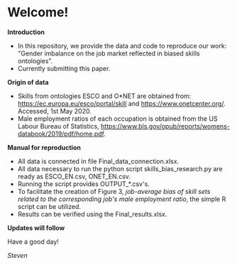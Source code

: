 # Welcome!

**Introduction**
- In this repository, we provide the data and code to reproduce our work: "Gender imbalance on the job market reflected in biased skills ontologies".
- Currently submitting this paper.

**Origin of data**
- Skills from ontologies ESCO and O\*NET are obtained from: https://ec.europa.eu/esco/portal/skill and https://www.onetcenter.org/. Accessed, 1st May 2020. 
- Male employment ratios of each occupation is obtained from the US Labour Bureau of Statistics, https://www.bls.gov/opub/reports/womens-databook/2019/pdf/home.pdf.

**Manual for reproduction**
- All data is connected in file Final_data_connection.xlsx.
- All data necessary to run the python script skills_bias_research.py are ready as ESCO_EN.csv, ONET_EN.csv.
- Running the script provides OUTPUT_\*.csv's. 
- To facilitate the creation of Figure 3, _job-average bias of skill sets related to the corresponding job's male employment ratio_, the simple R script can be utilized.
- Results can be verified using the Final_results.xlsx.

**Updates will follow**

Have a good day!

_Steven_
